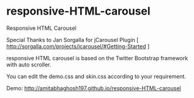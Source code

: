 responsive-HTML-carousel
========================

Responsive HTML Carousel

Special Thanks to Jan Sorgalla for jCarousel Plugin [ http://sorgalla.com/projects/jcarousel/#Getting-Started ]

responsive HTML carousel is based on the Twitter Bootstrap framework with auto scroller.

You can edit the demo.css and skin.css according to your requirement.

Demo:  http://amitabhaghosh197.github.io/responsive-HTML-carousel
